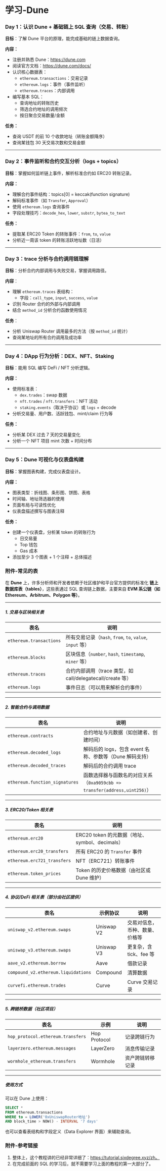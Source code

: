 # 学习-Dune

### **Day 1：认识 Dune + 基础链上 SQL 查询（交易、转账）**

**目标**：了解 Dune 平台的原理，能完成基础的链上数据查询。

**内容：**

- 注册并熟悉 Dune：https://dune.com
- 阅读官方文档：https://dune.com/docs/
- 认识核心数据表：
  - `ethereum.transactions`：交易记录
  - `ethereum.logs`：事件（事件监听）
  - `ethereum.traces`：内部调用
- 编写基本 SQL：
  - 查询地址的转账历史
  - 筛选合约地址的调用频次
  - 按日聚合交易数量/金额

**任务：**

- 查询 USDT 的前 10 个收款地址（转账金额降序）
- 查询某钱包 30 天交易次数和交易金额

------

### **Day 2：事件监听和合约交互分析（logs + topics）**

**目标**：掌握如何监听链上事件，解析标准合约如 ERC20 转账记录。

**内容：**

- 理解合约事件结构：topics[0] = keccak(function signature)
- 解码标准事件（如 `Transfer`, `Approval`）
- 使用 `ethereum.logs` 查询事件
- 字段处理技巧：`decode_hex`, `lower`, `substr`, `bytea_to_text`

**任务：**

- 提取某 ERC20 Token 的转账事件：`from`, `to`, `value`
- 分析近一周该 token 的转账活跃地址数（日活）

------

### **Day 3：trace 分析与合约调用链理解**

**目标**：分析合约内部调用与失败交易，掌握调用路径。

**内容**：

- 理解 `ethereum.traces` 表结构：
  - 字段：`call_type`, `input`, `success`, `value`
- 识别 Router 合约的外部与内部调用
- 结合 `method_id` 分析合约函数使用情况

**任务**：

- 分析 Uniswap Router 调用最多的方法（按 `method_id` 统计）
- 查询某地址的所有合约调用及成功率

------

### **Day 4：DApp 行为分析：DEX、NFT、Staking**

**目标**：能用 SQL 编写 DeFi / NFT 分析逻辑。

**内容：**

- 使用标准表：
  - `dex.trades`：swap 数据
  - `nft.trades` / `nft.transfers`：NFT 活动
  - `staking.events`（取决于协议）或 `logs` + decode
- 分析交易量、用户数、活跃钱包、mint/claim 行为等

**任务：**

- 分析某 DEX 过去 7 天的交易量变化
- 分析一个 NFT 项目 mint 次数 + 时间分布

------

### **Day 5：Dune 可视化与仪表盘构建**

**目标**：掌握图表构建，完成仪表盘设计。

**内容：**

- 图表类型：折线图、条形图、饼图、表格
- 时间轴、地址筛选器的使用
- 页面布局与可读性优化
- 仪表盘描述撰写与图表注释

**任务：**

- 创建一个仪表盘，分析某 token 的转账行为
  - 日交易量
  - Top 钱包
  - Gas 成本
- 添加至少 3 个图表 + 1 个注释 + 总体描述

### 附件-常见的表

在 **Dune** 上，许多分析师和开发者依赖于社区维护和平台官方提供的标准化 **链上数据库表（tables）**，这些表通过 SQL 查询链上数据，主要来自 **EVM 系公链（如 Ethereum、Arbitrum、Polygon 等）**。

------

##### 1. **交易与区块相关表**

| 表名                    | 说明                                                       |
| ----------------------- | ---------------------------------------------------------- |
| `ethereum.transactions` | 所有交易记录（`hash`, `from`, `to`, `value`, `input` 等）  |
| `ethereum.blocks`       | 区块信息（`number`, `hash`, `timestamp`, `miner` 等）      |
| `ethereum.traces`       | 合约内部调用（trace 类型，如 call/delegatecall/create 等） |
| `ethereum.logs`         | 事件日志（可以用来解析合约事件）                           |

------

##### 2. **智能合约与调用数据**

| 表名                           | 说明                                                         |
| ------------------------------ | ------------------------------------------------------------ |
| `ethereum.contracts`           | 合约地址与元数据（如创建者、创建时间）                       |
| `ethereum.decoded_logs`        | 解码后的 logs，包含 event 名称、参数等（Dune 解码支持）      |
| `ethereum.decoded_traces`      | 解码后的合约调用 trace                                       |
| `ethereum.function_signatures` | 函数选择器与函数名的对应关系（`0xa9059cbb => transfer(address,uint256)`） |

------

##### 3. **ERC20/Token 相关表**

| 表名                        | 说明                                           |
| --------------------------- | ---------------------------------------------- |
| `ethereum.erc20`            | ERC20 token 的元数据（地址、symbol、decimals） |
| `ethereum.erc20_transfers`  | 所有 ERC20 的 `Transfer` 事件                  |
| `ethereum.erc721_transfers` | NFT（ERC721）转账事件                          |
| `ethereum.token_prices`     | Token 的历史价格数据（由社区或 Dune 维护）     |

------

##### 4. **协议/DeFi 相关表（部分由社区提供）**

| 表名                                | 示例协议   | 说明                           |
| ----------------------------------- | ---------- | ------------------------------ |
| `uniswap_v2.ethereum.swaps`         | Uniswap V2 | 交易对信息，币种、数量、价格等 |
| `uniswap_v3.ethereum.swaps`         | Uniswap V3 | 更复杂，含 tick、fee 等        |
| `aave_v2.ethereum.borrow`           | Aave       | 借款记录                       |
| `compound_v2.ethereum.liquidations` | Compound   | 清算数据                       |
| `curvefi.ethereum.trades`           | Curve      | Curve 交易记录                 |

------

##### 5. **跨链桥数据（社区项目）**

| 表名                              | 示例         | 说明             |
| --------------------------------- | ------------ | ---------------- |
| `hop_protocol.ethereum.transfers` | Hop Protocol | 记录跨链行为     |
| `layerzero.ethereum.messages`     | LayerZero    | 消息传输记录     |
| `wormhole_ethereum.transfers`     | Wormhole     | 资产跨链转移记录 |

------

##### 使用方式

可以在 Dune 上使用：

```sql
SELECT *
FROM ethereum.transactions
WHERE to = LOWER('0xUniswapRouter地址')
AND block_time > NOW() - INTERVAL '7 days'
```

也可以查看表结构和字段定义（Data Explorer 界面）来辅助查询。

### 附件-参考链接

1. 整体上，这个教程讲的已经非常详细了：https://tutorial.sixdegree.xyz/zh。
2. 在完成前面的 SQL 的学习后，就不需要学习上面的教程的第一大部分了。